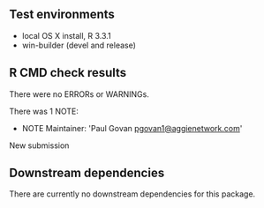 ## Test environments
* local OS X install, R 3.3.1
* win-builder (devel and release)

## R CMD check results
There were no ERRORs or WARNINGs.

There was 1 NOTE:

* NOTE Maintainer: 'Paul Govan <pgovan1@aggienetwork.com>'

New submission
  
## Downstream dependencies
There are currently no downstream dependencies for this package.
